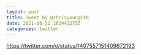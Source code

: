 ```yaml
--- 
layout: post 
title: Tweet by @chrisyoungCYB 
date: 2021-06-22 1624422755 
categories: twitter 
--- 
```

https://twitter.com/o/status/1407557151409672193